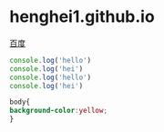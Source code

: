 # henghei1.github.io
<a href='http://baidu.com'>百度</a>
```js
console.log('hello')
console.log('hei')
console.log('hello')
console.log('hei')
```
```css
body{
background-color:yellow;
}
 ```

